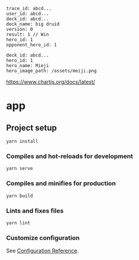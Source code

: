 

```
trace_id: abcd...
user_id: abcd...
deck_id: abcd...
deck_name: big druid
version: 0
result: 1 // Win
hero_id: 1
opponent_hero_id: 1
```

```
deck_id: abcd...
hero_id: 1
hero_name: Mieji
hero_image_path: /assets/meiji.png
```

https://www.chartjs.org/docs/latest/

# app

## Project setup
```
yarn install
```

### Compiles and hot-reloads for development
```
yarn serve
```

### Compiles and minifies for production
```
yarn build
```

### Lints and fixes files
```
yarn lint
```

### Customize configuration
See [Configuration Reference](https://cli.vuejs.org/config/).
